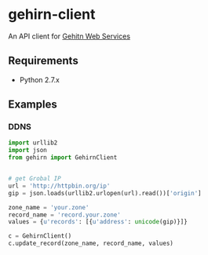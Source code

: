 # gehirn-client

An API client for [Gehitn Web Services](https://www.gehirn.jp)

## Requirements

* Python 2.7.x

## Examples
### DDNS

```python
import urllib2
import json
from gehirn import GehirnClient


# get Grobal IP
url = 'http://httpbin.org/ip'
gip = json.loads(urllib2.urlopen(url).read())['origin']

zone_name = 'your.zone'
record_name = 'record.your.zone'
values = {u'records': [{u'address': unicode(gip)}]}

c = GehirnClient()
c.update_record(zone_name, record_name, values)
```